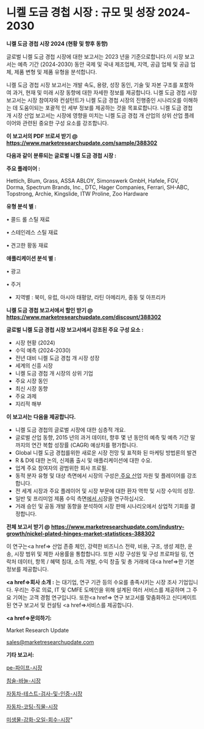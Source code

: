 # 니켈 도금 경첩 시장 : 규모 및 성장 2024-2030

<strong>니켈 도금 경첩 시장 2024 (현황 및 향후 동향)</strong>

글로벌 니켈 도금 경첩 시장에 대한 보고서는 2023 년을 기준으로합니다.이 시장 보고서는 예측 기간 (2024-2030) 동안 국제 및 국내 제조업체, 지역, 공급 업체 및 공급 업체, 제품 변형 및 제품 유형을 분석합니다.

니켈 도금 경첩 시장 보고서는 개발 속도, 용량, 성장 동인, 기술 및 자본 구조를 포함하여 과거, 현재 및 미래 시장 동향에 대한 자세한 정보를 제공합니다. 니켈 도금 경첩 시장 보고서는 시장 참여자와 컨설턴트가 니켈 도금 경첩 시장의 진행중인 시나리오를 이해하는 데 도움이되는 포괄적 인 세부 정보를 제공하는 것을 목표로합니다. 니켈 도금 경첩 개 시장 산업 보고서는 시장에 영향을 미치는 니켈 도금 경첩 개 산업의 상위 산업 플레이어와 관련된 중요한 구성 요소를 강조합니다.



<strong>이 보고서의 PDF 브로셔 받기 @ <a href=https://www.marketresearchupdate.com/sample/388302>https://www.marketresearchupdate.com/sample/388302</a></strong>



<strong>다음과 같이 분류되는 글로벌 니켈 도금 경첩 시장 :</strong>



<strong>주요 플레이어 :</strong>

Hettich, Blum, Grass, ASSA ABLOY, Simonswerk GmbH, Hafele, FGV, Dorma, Spectrum Brands, Inc., DTC, Hager Companies, Ferrari, SH-ABC, Topstrong, Archie, Kingslide, ITW Proline, Zoo Hardware



<strong>유형 분석 별 :</strong>

• 콜드 롤 스틸 재료

• 스테인레스 스틸 재료

• 견고한 황동 재료



<strong>애플리케이션 분석 별 :</strong>

• 광고

• 주거

<ul>
  <li>지역별 : 북미, 유럽, 아시아 태평양, 라틴 아메리카, 중동 및 아프리카</li>
</ul>


<strong>니켈 도금 경첩 보고서에서 할인 받기 @ <a href=https://www.marketresearchupdate.com/discount/388302>https://www.marketresearchupdate.com/discount/388302</a></strong>



<strong>글로벌 니켈 도금 경첩 시장 보고서에서 강조된 주요 구성 요소 :</strong>
<ul>
  <li>시장 현황 (2024)</li>
  <li>수익 예측 (2024-2030)</li>
  <li>전년 대비 니켈 도금 경첩 개 시장 성장</li>
  <li>세계의 신흥 시장</li>
  <li>니켈 도금 경첩 개 시장의 상위 기업</li>
  <li>주요 시장 동인</li>
  <li>최신 시장 동향</li>
  <li>주요 과제</li>
  <li>지리적 해부</li>
</ul>


<strong>이 보고서는 다음을 제공합니다.</strong>
<ul>
  <li>니켈 도금 경첩의 글로벌 시장에 대한 심층적 개요.</li>
  <li>글로벌 산업 동향, 2015 년의 과거 데이터, 향후 몇 년 동안의 예측 및 예측 기간 말까지의 연간 복합 성장률 (CAGR) 예상치를 평가합니다.</li>
  <li>Global 니켈 도금 경첩를위한 새로운 시장 전망 및 표적화 된 마케팅 방법론의 발견</li>
  <li>R &amp; D에 대한 논의, 신제품 출시 및 애플리케이션에 대한 수요.</li>
  <li>업계 주요 참여자의 광범위한 회사 프로필.</li>
  <li>동적 분자 유형 및 대상 측면에서 시장의 구성은<a href=> 주요 산</a>업 자원 및 플레이어를 강조합니다.</li>
  <li>전 세계 시장과 주요 플레이어 및 시장 부문에 대한 환자 역학 및 시장 수익의 성장.</li>
  <li>일반 및 프리미엄 제품 수익 측면<a href=>에서 시</a>장을 연구하십시오.</li>
  <li>거래 승인 및 공동 개발 동향을 분석하여 시장 판매 시나리오에서 상업적 기회를 결정합니다.</li>
</ul>



<strong>전체 보고서 받기 @ <a href=https://www.marketresearchupdate.com/industry-growth/nickel-plated-hinges-market-statistices-388302>https://www.marketresearchupdate.com/industry-growth/nickel-plated-hinges-market-statistices-388302</a></strong>

이 연구는<a href=> 산업 존중</a> 체인, 강력한 비즈니스 전략, 비용, 구조, 생성 제한, 운송, 시장 범위 및 제한 사용률을 통합합니다. 또한 시장 구성원 및 구성 프로파일 링, 연락처 데이터, 항목 / 혜택 침대, 소득 개발, 수익 창출 및 총 거래에 대<a href=>한 기본 </a>정보를 제공합니다.



<strong><a href=>회사 소</a>개 :</strong>
는 대기업, 연구 기관 등의 수요를 충족시키는 시장 조사 기업입니다. 우리는 주로 의료, IT 및 CMFE 도메인을 위해 설계된 여러 서비스를 제공하며 그 주요 기여는 고객 경험 연구입니다. 또한<a href=> 연구 보</a>고서를 맞춤화하고 신디케이트 된 연구 보고서 및 컨설팅 <a href=>서비스</a>를 제공합니다.



<strong><a href=>문의하기:</a></strong>

Market Research Update

sales@marketresearchupdate.com



<strong>기타 보고서:</strong>

<a href=https://www.linkedin.com/pulse/pe-파이프-시장-현재-및-미래-성장-2029-analytics-alchemy-360-analysis/>pe-파이프-시장</a>

<a href=https://www.linkedin.com/pulse/침술-바늘-시장-세분화-연구-및-목표-고객2029년-trend-tracking-tips-360-analysis-l2kbf/>침술-바늘-시장</a>

<a href=https://www.linkedin.com/pulse/자동차-테스트-검사-및-인증-시장-경쟁-분석-성장-잠재력-2029-trendsetters-talk-360-analysis-c8msf/>자동차-테스트-검사-및-인증-시장</a>

<a href=https://www.linkedin.com/pulse/자동차-코팅-직물-시장-현재-및-미래-성장-2030-data-dive-diaries-24-analysis-2gmif/>자동차-코팅-직물-시장</a>

<a href=https://www.linkedin.com/pulse/미생물-강화-오일-회수-시장-경쟁-분석-및-성장-잠재력-2030-data-dive-diaries-24-analysis-tmnsf/>미생물-강화-오일-회수-시장</a>"
